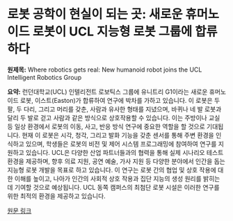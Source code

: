 # 로봇 공학이 현실이 되는 곳: 새로운 휴머노이드 로봇이 UCL 지능형 로봇 그룹에 합류하다

**원제목:** Where robotics gets real: New humanoid robot joins the UCL Intelligent Robotics Group

**요약:** 런던대학교(UCL) 인텔리전트 로보틱스 그룹에 유니트리 G1이라는 새로운 휴머노이드 로봇, 이스트(Easton)가 합류하여 연구에 박차를 가하고 있습니다.  이 로봇은 두 팔, 두 다리, 그리고 머리를 갖춘, 사람과 유사한 형태를 지녔으며, 바퀴나 네 발 로봇과 달리 두 발로 걷고 사람과 같은 방식으로 상호작용할 수 있습니다.  이는 주방이나 교실 등 일상 환경에서 로봇의 이동, 사고, 반응 방식 연구에 중요한 역할을 할 것으로 기대됩니다.  현재 이 로봇은 시각, 청각, 그리고 발화 기능을 갖춘 센서를 통해 주변 환경을 인식하고 있으며, 학생들은 로봇의 비전 및 제어 시스템 프로그래밍에 참여하여 연구를 지원하고 있습니다.  UCL은  다양한 산업 파트너들과의 협력을 통해 실제 시나리오 테스트 환경을 제공하며, 향후 의료 지원, 공연 예술, 가사 지원 등 다양한 분야에서 인간을 돕는 지능형 로봇 개발을 목표로 하고 있습니다.  이 연구는 로봇 간의 협업 및 상호 작용에 대한 이해를 높이고, 나아가 인간의 사회적 상호 작용과 집단 지능의 생성 원리를 밝히는 데 기여할 것으로 예상됩니다.  UCL 동쪽 캠퍼스의 최첨단 로봇 시설은 이러한 연구를 위한 최적의 환경을 제공하고 있습니다.

[원문 링크](https://www.ucl.ac.uk/engineering/computer-science/study/undergraduate/where-robotics-gets-real-new-humanoid-robot-joins-ucl-intelligent-robotics-group)
